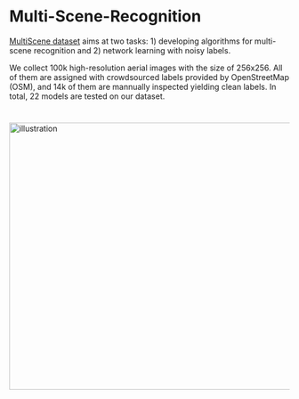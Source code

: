# Multi-Scene-Recognition




[MultiScene dataset](https://arxiv.org/pdf/2104.02846.pdf) aims at two tasks: 1) developing algorithms for multi-scene recognition and 2) network learning with noisy labels.

We collect 100k high-resolution aerial images with the size of 256x256. All of them are assigned with crowdsourced labels provided by OpenStreetMap (OSM), and 14k of them are mannually inspected yielding clean labels. In total, 22 models are tested on our dataset. 

# 

<img src="./figures/illustration.png" width = "740" height = "480" alt="illustration" align=left />
